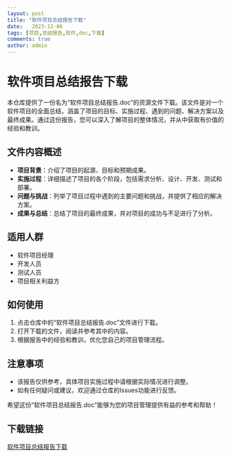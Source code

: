 ```yaml
---
layout: post
title: "软件项目总结报告下载"
date:   2023-12-06
tags: [项目,总结报告,软件,doc,下载]
comments: true
author: admin
---
```

# 软件项目总结报告下载

本仓库提供了一份名为“软件项目总结报告.doc”的资源文件下载。该文件是对一个软件项目的全面总结，涵盖了项目的目标、实施过程、遇到的问题、解决方案以及最终成果。通过这份报告，您可以深入了解项目的整体情况，并从中获取有价值的经验和教训。

## 文件内容概述

- **项目背景**：介绍了项目的起源、目标和预期成果。
- **实施过程**：详细描述了项目的各个阶段，包括需求分析、设计、开发、测试和部署。
- **问题与挑战**：列举了项目过程中遇到的主要问题和挑战，并提供了相应的解决方案。
- **成果与总结**：总结了项目的最终成果，并对项目的成功与不足进行了分析。

## 适用人群

- 软件项目经理
- 开发人员
- 测试人员
- 项目相关利益方

## 如何使用

1. 点击仓库中的“软件项目总结报告.doc”文件进行下载。
2. 打开下载的文件，阅读并参考其中的内容。
3. 根据报告中的经验和教训，优化您自己的项目管理流程。

## 注意事项

- 该报告仅供参考，具体项目实施过程中请根据实际情况进行调整。
- 如有任何疑问或建议，欢迎通过仓库的Issues功能进行反馈。

希望这份“软件项目总结报告.doc”能够为您的项目管理提供有益的参考和帮助！

## 下载链接

[软件项目总结报告下载](https://pan.quark.cn/s/963b47bea7f1)